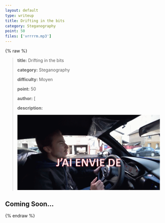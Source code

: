 ```yaml
---
layout: default
type: writeup
title: Drifting in the bits
category: Steganography
point: 50
files: ['vrrrrm.mp3']
---
```


{% raw %}
> **title:** Drifting in the bits
>
> **category:** Steganography
>
> **difficulty:** Moyen
>
> **point:** 50
>
> **author:** [
>
> **description:**
>
> ![vilebrequin-vilbrequin.gif](images/vilebrequin-vilbrequin.gif)
>
> 

## Coming Soon...

{% endraw %}

